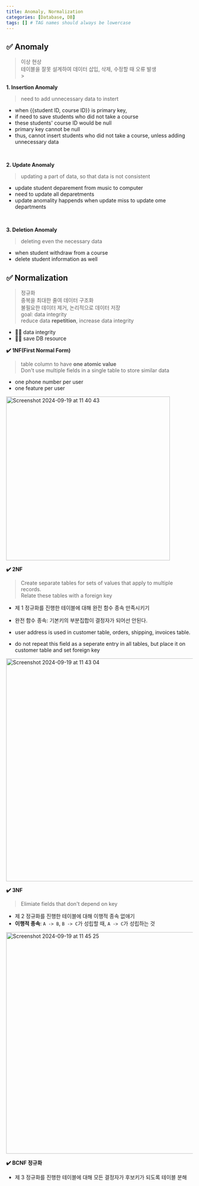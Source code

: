 ```yaml
---
title: Anomaly, Normalization
categories: [Database, DB]
tags: [] # TAG names should always be lowercase
---
```


## ✅ Anomaly

> 이상 현상 <br>
> 테이블을 잘못 설계하여 데이터 삽입, 삭제, 수정할 때 오류 발생 <br> > <br>

**1. Insertion Anomaly**

> need to add unnecessary data to instert

- when {{student ID, course ID}} is primary key,
- if need to save students who did not take a course
- these students' course ID would be null
- primary key cannot be null
- thus, cannot insert students who did not take a course, unless adding unnecessary data

<br>

**2. Update Anomaly**

> updating a part of data, so that data is not consistent

- update student deparement from music to computer
- need to update all deparetments
- update anomality happends when update miss to update ome departments

<br>

**3. Deletion Anomaly**

> deleting even the necessary data

- when student withdraw from a course
- delete student information as well

## ✅ Normalization

> 정규화 <br>
> 중복을 최대한 줄여 데이터 구조화 <br>
> 불필요한 데이터 제거, 논리적으로 데이터 저장 <br>
> goal: data integrity <br>
> reduce data **repetition**, increase data integrity <br>

- 👍🏻 data integrity
- 👍🏻 save DB resource

**✔️ 1NF(First Normal Form)**

> table column to have **one atomic value** <br>
> Don't use multiple fields in a single table to store similar data <br>

- one phone number per user
- one feature per user

<img width="442" alt="Screenshot 2024-09-19 at 11 40 43" src="https://github.com/user-attachments/assets/d8a9258d-b0d9-40d6-8c04-958b9d3904a7">

**✔️ 2NF**

> Create separate tables for sets of values that apply to multiple records. <br>
> Relate these tables with a foreign key <br>

- 제 1 정규화를 진행한 테이블에 대해 완전 함수 종속 만족시키기
- 완전 함수 종속: 기본키의 부분집합이 결정자가 되어선 안된다.

- user address is used in customer table, orders, shipping, invoices table.
- do not repeat this field as a seperate entry in all tables, but place it on customer table and set foreign key

<img width="601" alt="Screenshot 2024-09-19 at 11 43 04" src="https://github.com/user-attachments/assets/7ac00686-4b4c-49a5-ad88-475c27cb05e1">

**✔️ 3NF**

> Elimiate fields that don't depend on key

- 제 2 정규화를 진행한 테이블에 대해 이행적 종속 없애기
- **이행적 종속**: `A -> B`, `B -> C`가 성립할 때, `A -> C`가 성립하는 것

<img width="597" alt="Screenshot 2024-09-19 at 11 45 25" src="https://github.com/user-attachments/assets/0d2abc45-bd04-4b83-b066-6c9d7d308dcc">

**✔️ BCNF 정규화**

- 제 3 정규화를 진행한 테이블에 대해 모든 결정자가 후보키가 되도록 테이블 분해

